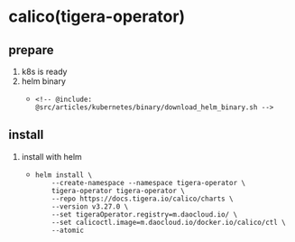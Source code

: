 # calico(tigera-operator)

## prepare

1. k8s is ready
2. helm binary
    * ```shell
      <!-- @include: @src/articles/kubernetes/binary/download_helm_binary.sh -->
      ```

## install

1. install with helm
    * ```shell
      helm install \
          --create-namespace --namespace tigera-operator \
          tigera-operator tigera-operator \
          --repo https://docs.tigera.io/calico/charts \
          --version v3.27.0 \
          --set tigeraOperator.registry=m.daocloud.io/ \
          --set calicoctl.image=m.daocloud.io/docker.io/calico/ctl \
          --atomic
      ```
